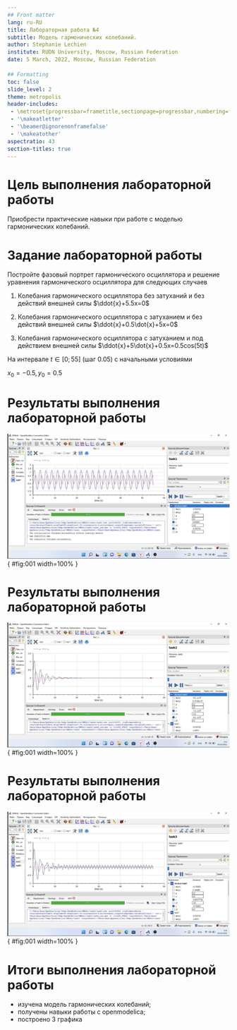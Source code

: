 ```yaml
---
## Front matter
lang: ru-RU
title: Лабораторная работа №4
subtitle: Модель гармонических колебаний.
author: Stephanie Lechien
institute: RUDN University, Moscow, Russian Federation
date: 5 March, 2022, Moscow, Russian Federation

## Formatting
toc: false
slide_level: 2
theme: metropolis
header-includes: 
 - \metroset{progressbar=frametitle,sectionpage=progressbar,numbering=fraction}
 - '\makeatletter'
 - '\beamer@ignorenonframefalse'
 - '\makeatother'
aspectratio: 43
section-titles: true
---
```

# Цель выполнения лабораторной работы

Приобрести практические навыки при работе с моделью гармонических колебаний.

# Задание лабораторной работы

Постройте фазовый портрет гармонического осциллятора и решение уравнения
гармонического осциллятора для следующих случаев 

1. Колебания гармонического осциллятора без затуханий и без действий внешней силы
$\ddot{x}+5.5x=0$

2. Колебания гармонического осциллятора c затуханием и без действий внешней силы
$\ddot{x}+0.5\dot{x}+5x=0$

3. Колебания гармонического осциллятора c затуханием и под действием внешней силы
$\ddot{x}+5\dot{x}+0.5x=0.5cos(5t)$

На интервале $t \in [0; 55]$ (шаг 0.05) с начальными условиями 

$x_0 = -0.5, y_0 = 0.5$

# Результаты выполнения лабораторной работы

![График для случая 1](image/3.png){ #fig:001 width=100% }

# Результаты выполнения лабораторной работы

![График для случая 2](image/6.png){ #fig:001 width=100% }

# Результаты выполнения лабораторной работы

![График для случая 3](image/9.png){ #fig:001 width=100% }

# Итоги выполнения лабораторной работы

- изучена модель гармонических колебаний;
- получены навыки работы с openmodelica;
- построено 3 графика